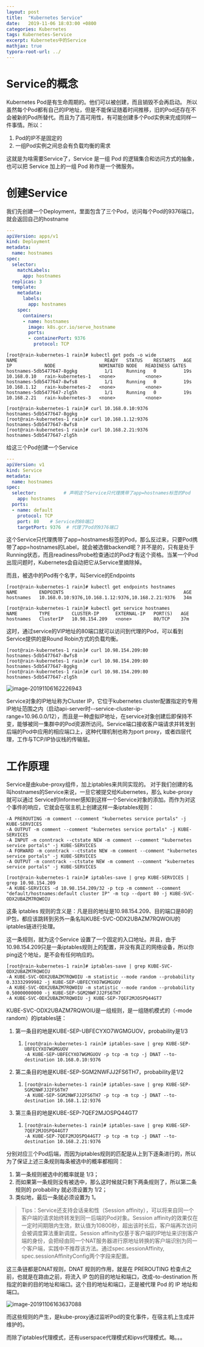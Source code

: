 ```yaml
---
layout: post
title:  "Kubernetes Service"
date:   2019-11-06 18:03:00 +0800
categories: Kubernetes
tags: Kubernetes-Service
excerpt: Kubernetes中的Service
mathjax: true
typora-root-url: ../
---
```


# Service的概念

Kubernetes Pod是有生命周期的。他们可以被创建，而且销毁不会再启动。 所以虽然每个Pod都有自己的IP地址，但是不能保证随着时间推移，旧的Pod还存在不会被新的Pod所替代。而且为了高可用性，有可能创建多个Pod实例来完成同样一件事情。所以：

1. Pod的IP不是固定的
2. 一组Pod实例之间总会有负载均衡的需求

这就是为啥需要Service了，Service 是一组 Pod 的逻辑集合和访问方式的抽象，也可以把 Service 加上的一组 Pod 称作是一个微服务。

# 创建Service

我们先创建一个Deployment，里面包含了三个Pod，访问每个Pod的9376端口，就会返回自己的hostname

```yaml
---
apiVersion: apps/v1
kind: Deployment
metadata:
  name: hostnames
spec:
  selector:
    matchLabels:
      app: hostnames
  replicas: 3
  template:
    metadata:
      labels:
        app: hostnames
    spec:
      containers:
      - name: hostnames
        image: k8s.gcr.io/serve_hostname
        ports:
        - containerPort: 9376
          protocol: TCP
```

```shell
[root@rain-kubernetes-1 rain]# kubectl get pods -o wide
NAME                                READY   STATUS    RESTARTS   AGE     IP            NODE                NOMINATED NODE   READINESS GATES
hostnames-5db5477647-8ggkg          1/1     Running   0          19s     10.168.0.10   rain-kubernetes-1   <none>           <none>
hostnames-5db5477647-8wfs8          1/1     Running   0          19s     10.168.1.12   rain-kubernetes-2   <none>           <none>
hostnames-5db5477647-zlg5h          1/1     Running   0          19s     10.168.2.21   rain-kubernetes-3   <none>           <none>

[root@rain-kubernetes-1 rain]# curl 10.168.0.10:9376
hostnames-5db5477647-8ggkg
[root@rain-kubernetes-1 rain]# curl 10.168.1.12:9376
hostnames-5db5477647-8wfs8
[root@rain-kubernetes-1 rain]# curl 10.168.2.21:9376
hostnames-5db5477647-zlg5h
```

给这三个Pod创建一个Service

```yaml
---
apiVersion: v1
kind: Service
metadata:
  name: hostnames
spec:
  selector:          # 声明这个Service只代理携带了app=hostnames标签的Pod
    app: hostnames
  ports:
  - name: default
    protocol: TCP
    port: 80    # Service的80端口
    targetPort: 9376  # 代理了Pod的9376端口
```

这个Service只代理携带了app=hostnames标签的Pod，那么反过来，只要Pod携带了app=hostnames的Label，就会被选做backend呢？并不是的，只有是处于Running状态，而且readinessProbe检查通过的Pod才有这个资格。当某一个Pod出现问题时，Kubernetes会自动把它从Service里摘除掉。

而且，被选中的Pod有个名字，叫Service的Endpoints

```shell
[root@rain-kubernetes-1 rain]# kubectl get endpoints hostnames
NAME        ENDPOINTS                                            AGE
hostnames   10.168.0.10:9376,10.168.1.12:9376,10.168.2.21:9376   34m
```

```shell
[root@rain-kubernetes-1 rain]# kubectl get service hostnames
NAME        TYPE        CLUSTER-IP      EXTERNAL-IP   PORT(S)   AGE
hostnames   ClusterIP   10.98.154.209   <none>        80/TCP    37m
```

这时，通过service的VIP地址的80端口就可以访问到代理的Pod，可以看到Service提供的是Round Robin方式的负载均衡。

```shell
[root@rain-kubernetes-1 rain]# curl 10.98.154.209:80
hostnames-5db5477647-8wfs8
[root@rain-kubernetes-1 rain]# curl 10.98.154.209:80
hostnames-5db5477647-8ggkg
[root@rain-kubernetes-1 rain]# curl 10.98.154.209:80
hostnames-5db5477647-zlg5h
```

![image-20191106162226943](/../assets/images/image-20191106162226943.png)

Service对象的IP地址称为Cluster IP，它位于kubernetes cluster配置指定的专用IP地址范围之内（启动api-server时--service-cluster-ip-range=10.96.0.0/12），而且是一种虚拟IP地址，在service对象创建后即保持不变，能够被同一集群中的Pod资源所访问。Service端口接收客户端请求并转发到后端的Pod中应用的相应端口上，这种代理机制也称为port proxy，或者四层代理，工作与TCP/IP协议栈的传输层。

# 工作原理

Service是由kube-proxy组件，加上iptables来共同实现的。
对于我们创建的名叫hostnames的Service来说，一旦它被提交给Kubernetes，那么 kube-proxy 就可以通过 Service的Informer感知到这样一个Service对象的添加。而作为对这个事件的响应，它就会在宿主机上创建这样一条iptables规则：

```shell
-A PREROUTING -m comment --comment "kubernetes service portals" -j KUBE-SERVICES
-A OUTPUT -m comment --comment "kubernetes service portals" -j KUBE-SERVICES
-A INPUT -m conntrack --ctstate NEW -m comment --comment "kubernetes service portals" -j KUBE-SERVICES
-A FORWARD -m conntrack --ctstate NEW -m comment --comment "kubernetes service portals" -j KUBE-SERVICES
-A OUTPUT -m conntrack --ctstate NEW -m comment --comment "kubernetes service portals" -j KUBE-SERVICES
```

```shell
[root@rain-kubernetes-1 rain]# iptables-save | grep KUBE-SERVICES | grep 10.98.154.209
-A KUBE-SERVICES -d 10.98.154.209/32 -p tcp -m comment --comment "default/hostnames:default cluster IP" -m tcp --dport 80 -j KUBE-SVC-ODX2UBAZM7RQWOIU
```

这条 iptables 规则的含义是：凡是目的地址是10.98.154.209、目的端口是80的 IP包，都应该跳转到另外一条名叫KUBE-SVC-ODX2UBAZM7RQWOIU的iptables链进行处理。

这一条规则，就为这个Service 设置了一个固定的入口地址。并且，由于10.98.154.209只是一条iptables规则上的配置，并没有真正的网络设备，所以你ping这个地址，是不会有任何响应的。

```shell
[root@rain-kubernetes-1 rain]# iptables-save | grep KUBE-SVC-ODX2UBAZM7RQWOIU
-A KUBE-SVC-ODX2UBAZM7RQWOIU -m statistic --mode random --probability 0.33332999982 -j KUBE-SEP-UBFECYXO7WGMGUOV
-A KUBE-SVC-ODX2UBAZM7RQWOIU -m statistic --mode random --probability 0.50000000000 -j KUBE-SEP-SGM2NWFJJ2FS6TH7
-A KUBE-SVC-ODX2UBAZM7RQWOIU -j KUBE-SEP-7QEF2MJOSPQ44GT7
```

KUBE-SVC-ODX2UBAZM7RQWOIU是一组规则，是一组随机模式的（-mode random）的iptables链：

1. 第一条目的地是KUBE-SEP-UBFECYXO7WGMGUOV，probability是1/3

   1. ```shell
      [root@rain-kubernetes-1 rain]# iptables-save | grep KUBE-SEP-UBFECYXO7WGMGUOV
      -A KUBE-SEP-UBFECYXO7WGMGUOV -p tcp -m tcp -j DNAT --to-destination 10.168.0.10:9376
      ```

2. 第二条目的地是KUBE-SEP-SGM2NWFJJ2FS6TH7，probability是1/2

   1. ```shell
      [root@rain-kubernetes-1 rain]# iptables-save | grep KUBE-SEP-SGM2NWFJJ2FS6TH7
      -A KUBE-SEP-SGM2NWFJJ2FS6TH7 -p tcp -m tcp -j DNAT --to-destination 10.168.1.12:9376
      ```

3. 第三条目的地是KUBE-SEP-7QEF2MJOSPQ44GT7

   1. ```shell
      [root@rain-kubernetes-1 rain]# iptables-save | grep KUBE-SEP-7QEF2MJOSPQ44GT7
      -A KUBE-SEP-7QEF2MJOSPQ44GT7 -p tcp -m tcp -j DNAT --to-destination 10.168.2.21:9376
      ```

分别对应三个Pod后端，而因为iptables规则的匹配是从上到下逐条进行的，所以为了保证上述三条规则每条被选中的概率都相同：

1. 第一条规则被选中的概率就是 1/3；
2. 而如果第一条规则没有被选中，那么这时候就只剩下两条规则了，所以第二条规则的 probability 就必须设置为 1/2；
3. 类似地，最后一条就必须设置为 1。

> Tips：Service还支持会话亲和性（Session affinity），可以将来自同一个客户端的请求始终转发到同一后端的Pod对象。Session affinity的效果仅在一定时间期限内生效，默认值为10800秒，超出该时长后，客户端再次访问会被调度算法重新调度。Session affinity仅基于客户端的IP地址来识别客户端的身份，会把经由同一个NAT服务器进行原地址转换的客户端识别为同一个客户端，实践中不推荐该方法。通过spec.sessionAffinity, spec.sessionAffinityConfig两个字段来配置。

这三条链都是DNAT规则，DNAT 规则的作用，就是在 PREROUTING 检查点之前，也就是在路由之前，将流入 IP 包的目的地址和端口，改成–to-destination 所指定的新的目的地址和端口。这个目的地址和端口，正是被代理 Pod 的 IP 地址和端口。

![image-20191106163637088](/../assets/images/image-20191106163637088.png)

而这些规则的产生，是kube-proxy通过监听Pod的变化事件，在宿主机上生成并维护的。

而除了iptables代理模式，还有userspace代理模式和ipvs代理模式。略。。。

